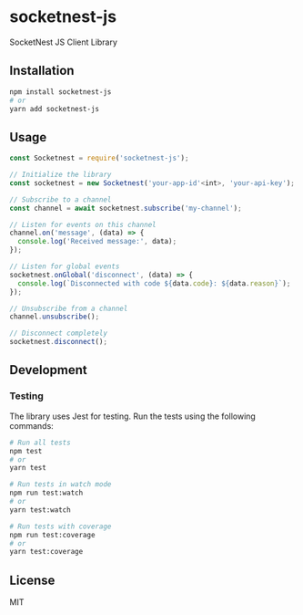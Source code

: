 # socketnest-js
SocketNest JS Client Library

## Installation

```bash
npm install socketnest-js
# or
yarn add socketnest-js
```

## Usage

```javascript
const Socketnest = require('socketnest-js');

// Initialize the library
const socketnest = new Socketnest('your-app-id'<int>, 'your-api-key');

// Subscribe to a channel
const channel = await socketnest.subscribe('my-channel');

// Listen for events on this channel
channel.on('message', (data) => {
  console.log('Received message:', data);
});

// Listen for global events
socketnest.onGlobal('disconnect', (data) => {
  console.log(`Disconnected with code ${data.code}: ${data.reason}`);
});

// Unsubscribe from a channel
channel.unsubscribe();

// Disconnect completely
socketnest.disconnect();
```

## Development

### Testing

The library uses Jest for testing. Run the tests using the following commands:

```bash
# Run all tests
npm test
# or
yarn test

# Run tests in watch mode
npm run test:watch
# or
yarn test:watch

# Run tests with coverage
npm run test:coverage
# or
yarn test:coverage
```

## License

MIT
